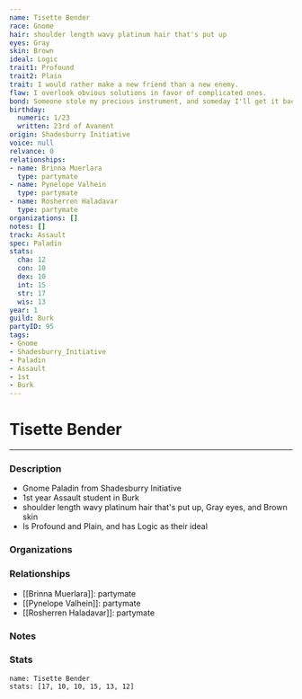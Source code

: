 ```yaml
---
name: Tisette Bender
race: Gnome
hair: shoulder length wavy platinum hair that's put up
eyes: Gray
skin: Brown
ideal: Logic
trait1: Profound
trait2: Plain
trait: I would rather make a new friend than a new enemy.
flaw: I overlook obvious solutions in favor of complicated ones.
bond: Someone stole my precious instrument, and someday I'll get it back.
birthday:
  numeric: 1/23
  written: 23rd of Avanent
origin: Shadesburry Initiative
voice: null
relvance: 0
relationships:
- name: Brinna Muerlara
  type: partymate
- name: Pynelope Valhein
  type: partymate
- name: Rosherren Haladavar
  type: partymate
organizations: []
notes: []
track: Assault
spec: Paladin
stats:
  cha: 12
  con: 10
  dex: 10
  int: 15
  str: 17
  wis: 13
year: 1
guild: Burk
partyID: 95
tags:
- Gnome
- Shadesburry_Initiative
- Paladin
- Assault
- 1st
- Burk
---
```

# Tisette Bender
---
### Description
- Gnome Paladin from Shadesburry Initiative
- 1st year Assault student in Burk
- shoulder length wavy platinum hair that's put up, Gray eyes, and Brown skin
- Is Profound and Plain, and has Logic as their ideal

### Organizations

### Relationships
- [[Brinna Muerlara]]: partymate
- [[Pynelope Valhein]]: partymate
- [[Rosherren Haladavar]]: partymate

### Notes

### Stats
```statblock
name: Tisette Bender
stats: [17, 10, 10, 15, 13, 12]
```